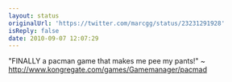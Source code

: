 ```yaml
---
layout: status
originalUrl: 'https://twitter.com/marcgg/status/23231291928'
isReply: false
date: 2010-09-07 12:07:29
---
```


"FINALLY a pacman game that makes me pee my pants!" ~ http://www.kongregate.com/games/Gamemanager/pacmad
